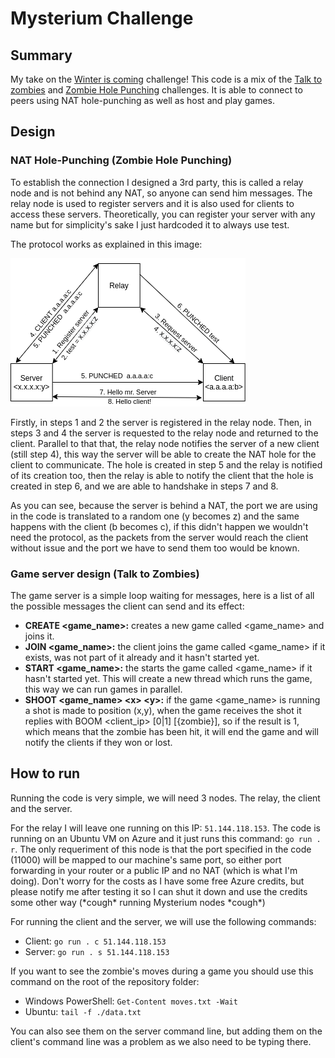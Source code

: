 # Mysterium Challenge

## Summary

My take on the [Winter is coming](https://github.com/mysteriumnetwork/winter-is-coming) challenge! This code is a mix of the [Talk to zombies](https://github.com/mysteriumnetwork/winter-is-coming/blob/master/quests/Talk_to_Zombies.md) and [Zombie Hole Punching](https://github.com/mysteriumnetwork/winter-is-coming/blob/master/quests/Zombie_Hole_Punching.md) challenges. It is able to connect to peers using NAT hole-punching as well as host and play games.

## Design

### NAT Hole-Punching (Zombie Hole Punching)

To establish the connection I designed a 3rd party, this is called a relay node and is not behind any NAT, so anyone can send him messages. The relay node is used to register servers and it is also used for clients to access these servers. Theoretically, you can register your server with any name but for simplicity's sake I just hardcoded it to always use test.

The protocol works as explained in this image:

![NAT hole-punching protocol diagram](./images/hole_punching_protocol.png)

Firstly, in steps 1 and 2 the server is registered in the relay node. Then, in steps 3 and 4 the server is requested to the relay node and returned to the client. Parallel to that that, the relay node notifies the server of a new client (still step 4), this way the server will be able to create the NAT hole for the client to communicate. The hole is created in step 5 and the relay is notified of its creation too, then the relay is able to notify the client that the hole is created in step 6, and we are able to handshake in steps 7 and 8.

As you can see, because the server is behind a NAT, the port we are using in the code is translated to a random one (y becomes z) and the same happens with the client (b becomes c), if this didn't happen we wouldn't need the protocol, as the packets from the server would reach the client without issue and the port we have to send them too would be known.

### Game server design (Talk to Zombies)

The game server is a simple loop waiting for messages, here is a list of all the possible messages the client can send and its effect:
- **CREATE \<game_name>:** creates a new game called \<game_name> and joins it.
- **JOIN \<game_name>:** the client joins the game called \<game_name> if it exists, was not part of it already and it hasn't started yet.
- **START \<game_name>:** the starts the game called \<game_name> if it hasn't started yet. This will create a new thread which runs the game, this way we can run games in parallel.
- **SHOOT \<game_name> \<x> \<y>:** if the game \<game_name> is running a shot is made to position (x,y), when the game receives the shot it replies with BOOM \<client_ip> [0|1] [{zombie}], so if the result is 1, which means that the zombie has been hit, it will end the game and will notify the clients if they won or lost.

## How to run

Running the code is very simple, we will need 3 nodes. The relay, the client and the server.

For the relay I will leave one running on this IP: `51.144.118.153`. The code is running on an Ubuntu VM on Azure and it just runs this command: `go run . r`. The only requeriment of this node is that the port specified in the code (11000) will be mapped to our machine's same port, so either port forwarding in your router or a public IP and no NAT (which is what I'm doing). Don't worry for the costs as I have some free Azure credits, but please notify me after testing it so I can shut it down and use the credits some other way (\*cough\* running Mysterium nodes \*cough\*)

For running the client and the server, we will use the following commands:
- Client: `go run . c 51.144.118.153`
- Server: `go run . s 51.144.118.153`

If you want to see the zombie's moves during a game you should use this command on the root of the repository folder:
- Windows PowerShell: `Get-Content moves.txt -Wait`
- Ubuntu: `tail -f ./data.txt`

You can also see them on the server command line, but adding them on the client's command line was a problem as we also need to be typing there.
